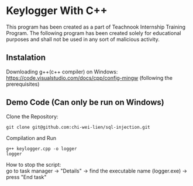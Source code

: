# Keylogger With C++

This program has been created as a part of Teachnook Internship Training Program.
The following program has been created solely for educational purposes and shall not be used in any sort of malicious activity.

## Instalation

Downloading g++(c++ compiler) on Windows: https://code.visualstudio.com/docs/cpp/config-mingw
(following the prerequisites)

## Demo Code (Can only be run on Windows)

Clone the Repository:

```
git clone git@github.com:chi-wei-lien/sql-injection.git
```

Compilation and Run

```
g++ keylogger.cpp -o logger
logger
```

How to stop the script: \
go to task manager -> "Details" -> find the executable name (logger.exe) -> press "End task"
